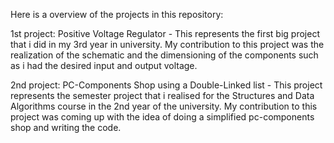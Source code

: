Here is a overview of the projects in this repository:

1st project: Positive Voltage Regulator - This represents the first big project that i did in my 3rd year in university. My contribution to this project was the realization of the schematic and the dimensioning of the components such as i had the desired input and output voltage.

2nd project: PC-Components Shop using a Double-Linked list - This project represents the semester project that i realised for the Structures and Data Algorithms course in the 2nd year of the university. My contribution to this project was coming up with the idea of doing a simplified pc-components shop and writing the code.
